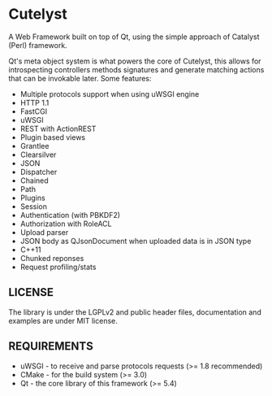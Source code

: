 # Cutelyst
A Web Framework built on top of Qt, using the simple approach of Catalyst (Perl) framework.

Qt's meta object system is what powers the core of Cutelyst, this allows for introspecting controllers methods signatures and generate matching actions that can be invokable later. Some features:

 * Multiple protocols support when using uWSGI engine
  * HTTP 1.1
  * FastCGI
  * uWSGI
 * REST with ActionREST
 * Plugin based views
  * Grantlee
  * Clearsilver
  * JSON
 * Dispatcher
  * Chained
  * Path
 * Plugins
  * Session
  * Authentication (with PBKDF2)
  * Authorization with RoleACL
 * Upload parser
 * JSON body as QJsonDocument when uploaded data is in JSON type
 * C++11
 * Chunked reponses
 * Request profiling/stats

## LICENSE

The library is under the LGPLv2 and public header files, documentation and
examples are under MIT license.

## REQUIREMENTS

 * uWSGI - to receive and parse protocols requests (>= 1.8 recommended)
 * CMake - for the build system (>= 3.0)
 * Qt - the core library of this framework (>= 5.4)
 
